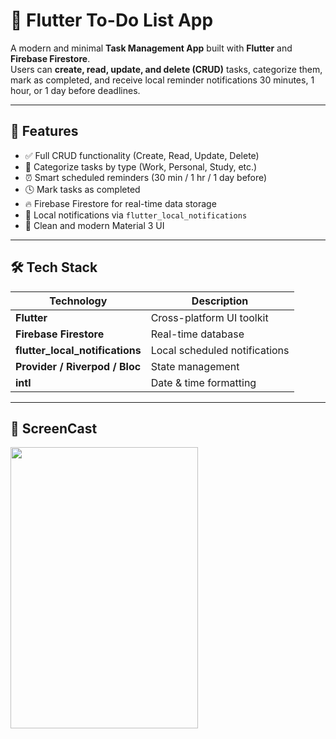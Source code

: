 # 📝 Flutter To-Do List App

A modern and minimal **Task Management App** built with **Flutter** and **Firebase Firestore**.  
Users can **create, read, update, and delete (CRUD)** tasks, categorize them, mark as completed, and receive local reminder notifications 30 minutes, 1 hour, or 1 day before deadlines.

---

## 🚀 Features

- ✅ Full CRUD functionality (Create, Read, Update, Delete)
- 📂 Categorize tasks by type (Work, Personal, Study, etc.)
- ⏰ Smart scheduled reminders (30 min / 1 hr / 1 day before)
- 🕓 Mark tasks as completed
- 🔥 Firebase Firestore for real-time data storage
- 📱 Local notifications via `flutter_local_notifications`
- 🎨 Clean and modern Material 3 UI

---

## 🛠️ Tech Stack

| Technology | Description |
|-------------|-------------|
| **Flutter** | Cross-platform UI toolkit |
| **Firebase Firestore** | Real-time database |
| **flutter_local_notifications** | Local scheduled notifications |
| **Provider / Riverpod / Bloc** | State management |
| **intl** | Date & time formatting |

---

## 📸 ScreenCast
<img src = "screencast.gif" width="300" height = "450">